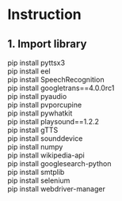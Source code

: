 # Instruction

## 1. Import library

pip install pyttsx3  
pip install eel  
pip install SpeechRecognition  
pip install googletrans==4.0.0rc1  
pip install pyaudio  
pip install pvporcupine  
pip install pywhatkit  
pip install playsound==1.2.2  
pip install gTTS  
pip install sounddevice  
pip install numpy  
pip install wikipedia-api  
pip install googlesearch-python  
pip install smtplib  
pip install selenium  
pip install webdriver-manager  
